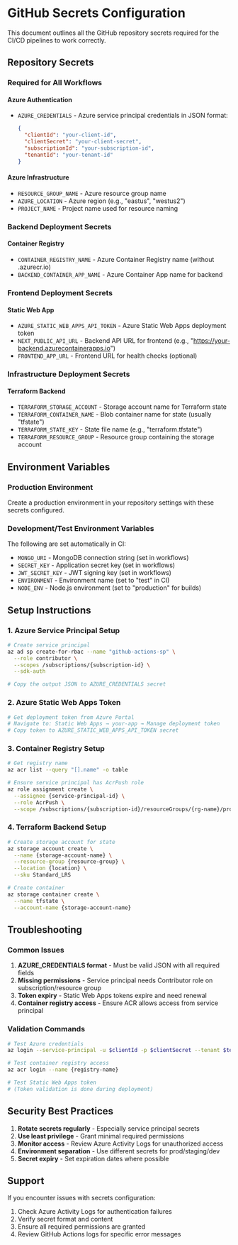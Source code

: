 # GitHub Secrets Configuration

This document outlines all the GitHub repository secrets required for the CI/CD pipelines to work correctly.

## Repository Secrets

### Required for All Workflows

#### Azure Authentication
- `AZURE_CREDENTIALS` - Azure service principal credentials in JSON format:
  ```json
  {
    "clientId": "your-client-id",
    "clientSecret": "your-client-secret",
    "subscriptionId": "your-subscription-id",
    "tenantId": "your-tenant-id"
  }
  ```

#### Azure Infrastructure
- `RESOURCE_GROUP_NAME` - Azure resource group name
- `AZURE_LOCATION` - Azure region (e.g., "eastus", "westus2")
- `PROJECT_NAME` - Project name used for resource naming

### Backend Deployment Secrets

#### Container Registry
- `CONTAINER_REGISTRY_NAME` - Azure Container Registry name (without .azurecr.io)
- `BACKEND_CONTAINER_APP_NAME` - Azure Container App name for backend

### Frontend Deployment Secrets

#### Static Web App
- `AZURE_STATIC_WEB_APPS_API_TOKEN` - Azure Static Web Apps deployment token
- `NEXT_PUBLIC_API_URL` - Backend API URL for frontend (e.g., "https://your-backend.azurecontainerapps.io")
- `FRONTEND_APP_URL` - Frontend URL for health checks (optional)

### Infrastructure Deployment Secrets

#### Terraform Backend
- `TERRAFORM_STORAGE_ACCOUNT` - Storage account name for Terraform state
- `TERRAFORM_CONTAINER_NAME` - Blob container name for state (usually "tfstate")
- `TERRAFORM_STATE_KEY` - State file name (e.g., "terraform.tfstate")
- `TERRAFORM_RESOURCE_GROUP` - Resource group containing the storage account

## Environment Variables

### Production Environment
Create a production environment in your repository settings with these secrets configured.

### Development/Test Environment Variables
The following are set automatically in CI:
- `MONGO_URI` - MongoDB connection string (set in workflows)
- `SECRET_KEY` - Application secret key (set in workflows)
- `JWT_SECRET_KEY` - JWT signing key (set in workflows)
- `ENVIRONMENT` - Environment name (set to "test" in CI)
- `NODE_ENV` - Node.js environment (set to "production" for builds)

## Setup Instructions

### 1. Azure Service Principal Setup
```bash
# Create service principal
az ad sp create-for-rbac --name "github-actions-sp" \
  --role contributor \
  --scopes /subscriptions/{subscription-id} \
  --sdk-auth

# Copy the output JSON to AZURE_CREDENTIALS secret
```

### 2. Azure Static Web Apps Token
```bash
# Get deployment token from Azure Portal
# Navigate to: Static Web Apps → your-app → Manage deployment token
# Copy token to AZURE_STATIC_WEB_APPS_API_TOKEN secret
```

### 3. Container Registry Setup
```bash
# Get registry name
az acr list --query "[].name" -o table

# Ensure service principal has AcrPush role
az role assignment create \
  --assignee {service-principal-id} \
  --role AcrPush \
  --scope /subscriptions/{subscription-id}/resourceGroups/{rg-name}/providers/Microsoft.ContainerRegistry/registries/{acr-name}
```

### 4. Terraform Backend Setup
```bash
# Create storage account for state
az storage account create \
  --name {storage-account-name} \
  --resource-group {resource-group} \
  --location {location} \
  --sku Standard_LRS

# Create container
az storage container create \
  --name tfstate \
  --account-name {storage-account-name}
```

## Troubleshooting

### Common Issues

1. **AZURE_CREDENTIALS format** - Must be valid JSON with all required fields
2. **Missing permissions** - Service principal needs Contributor role on subscription/resource group
3. **Token expiry** - Static Web Apps tokens expire and need renewal
4. **Container registry access** - Ensure ACR allows access from service principal

### Validation Commands

```bash
# Test Azure credentials
az login --service-principal -u $clientId -p $clientSecret --tenant $tenantId

# Test container registry access
az acr login --name {registry-name}

# Test Static Web Apps token
# (Token validation is done during deployment)
```

## Security Best Practices

1. **Rotate secrets regularly** - Especially service principal secrets
2. **Use least privilege** - Grant minimal required permissions
3. **Monitor access** - Review Azure Activity Logs for unauthorized access
4. **Environment separation** - Use different secrets for prod/staging/dev
5. **Secret expiry** - Set expiration dates where possible

## Support

If you encounter issues with secrets configuration:
1. Check Azure Activity Logs for authentication failures
2. Verify secret format and content
3. Ensure all required permissions are granted
4. Review GitHub Actions logs for specific error messages